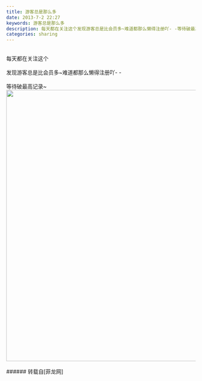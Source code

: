 ```yaml
---
title: 游客总是那么多
date: 2013-7-2 22:27
keywords: 游客总是那么多
description: 每天都在关注这个发现游客总是比会员多~难道都那么懒得注册吖- -等待破最高记录~
categories: sharing
---
```

<td class="t_f" id="postmessage_14789">

<br/>
每天都在关注这个<img alt="" border="0" onclick="" onmouseover="" smilieid="99" src="static/image/smiley/qiubilong/9.gif"/><br/>
<br/>
发现游客总是比会员多~难道都那么懒得注册吖- -<br/>
<br/>
等待破最高记录~<br/>

<img aid="5489" class="zoom" data-cf-modified-0172a61dc948b131f4b7f6e7-="" file="data/attachment/forum/201307/02/222420kqwifwpie77zkfy4.jpg" id="aimg_5489" inpost="1" onclick="" onmouseover="" src="http://www.flw.ph/data/attachment/forum/201307/02/222420kqwifwpie77zkfy4.jpg" width="720" zoomfile="data/attachment/forum/201307/02/222420kqwifwpie77zkfy4.jpg"/>


<br/>
<br/>
</td>
###### 转载自[菲龙网]